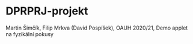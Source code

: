 # DPRPRJ-projekt
 Martin Šimčík, Filip Mrkva (David Pospíšek), OAUH 2020/21,
 Demo applet na fyzikální pokusy
